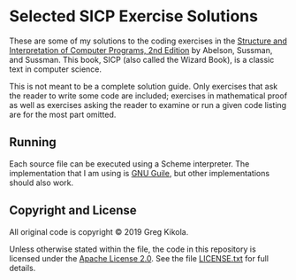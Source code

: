 Selected SICP Exercise Solutions
================================

These are some of my solutions to the coding exercises in the
[Structure and Interpretation of Computer Programs, 2nd
Edition](https://mitpress.mit.edu/sites/default/files/sicp/index.html)
by Abelson, Sussman, and Sussman. This book, SICP (also called the
Wizard Book), is a classic text in computer science.

This is not meant to be a complete solution guide. Only exercises that
ask the reader to write some code are included; exercises in
mathematical proof as well as exercises asking the reader to examine
or run a given code listing are for the most part omitted.


Running
-------

Each source file can be executed using a Scheme interpreter. The
implementation that I am using is [GNU
Guile](https://www.gnu.org/software/guile/), but other implementations
should also work.


Copyright and License
---------------------

All original code is copyright &copy; 2019 Greg Kikola.

Unless otherwise stated within the file, the code in this repository
is licensed under the [Apache License
2.0](http://www.apache.org/licenses/LICENSE-2.0). See the file
[LICENSE.txt](LICENSE.txt) for full details.

